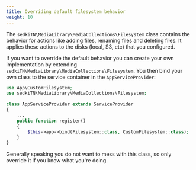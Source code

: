 ```yaml
---
title: Overriding default filesystem behavior
weight: 10
---
```


The `sedkiTN\MediaLibrary\MediaCollections\Filesystem` class contains the behavior for actions like adding files, renaming files and deleting files. It applies these actions to the disks (local, S3, etc) that you configured.

If you want to override the default behavior you can create your own implementation by extending `sedkiTN\MediaLibrary\MediaCollections\Filesystem`. You then bind your own class to the service container in the `AppServiceProvider`:

```php
use App\CustomFilesystem;
use sedkiTN\MediaLibrary\MediaCollections\Filesystem;
 
class AppServiceProvider extends ServiceProvider
{
    ...
    public function register()
    {
        $this->app->bind(Filesystem::class, CustomFilesystem::class);
    }
}
```

Generally speaking you do not want to mess with this class, so only override it if you know what you're doing.
